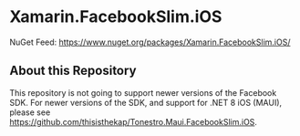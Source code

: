 # Xamarin.FacebookSlim.iOS

NuGet Feed: https://www.nuget.org/packages/Xamarin.FacebookSlim.iOS/

## About this Repository

This repository is not going to support newer versions of the Facebook SDK. For newer versions of the SDK, and support for .NET 8 iOS (MAUI), please see https://github.com/thisisthekap/Tonestro.Maui.FacebookSlim.iOS.
